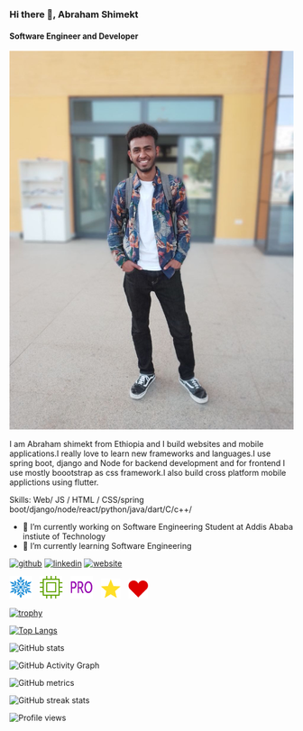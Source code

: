 ### Hi there 👋, Abraham Shimekt
#### Software Engineer  and Developer
![Software Engineer  and Developer](https://github.com/Abe40/Abe40/blob/main/abrish.jpg)

I am Abraham shimekt from Ethiopia and I build websites and mobile applications.I really love to learn new frameworks and languages.I use spring boot, django and Node for backend development and for frontend I use mostly boootstrap as css framework.I also build cross platform mobile applictions using flutter.

Skills: Web/ JS / HTML / CSS/spring boot/django/node/react/python/java/dart/C/c++/

- 🔭 I’m currently working on Software Engineering Student at Addis Ababa instiute of Technology 
- 🌱 I’m currently learning Software Engineering 


[<img src='https://cdn.jsdelivr.net/npm/simple-icons@3.0.1/icons/github.svg' alt='github' height='40'>](https://github.com/https://github.com/Abe40)  [<img src='https://cdn.jsdelivr.net/npm/simple-icons@3.0.1/icons/linkedin.svg' alt='linkedin' height='40'>](https://www.linkedin.com/in/https://www.linkedin.com/in/abraham-shimekt-6150a320b//)  [<img src='https://cdn.jsdelivr.net/npm/simple-icons@3.0.1/icons/icloud.svg' alt='website' height='40'>](https://6231115da0509535a4340265--wonderful-yalow-6a29a3.netlify.app/)  

<a href='https://archiveprogram.github.com/'><img src='https://raw.githubusercontent.com/acervenky/animated-github-badges/master/assets/acbadge.gif' width='40' height='40'></a> <a href='https://docs.github.com/en/developers'><img src='https://raw.githubusercontent.com/acervenky/animated-github-badges/master/assets/devbadge.gif' width='40' height='40'></a> <a href='https://github.com/pricing'><img src='https://raw.githubusercontent.com/acervenky/animated-github-badges/master/assets/pro.gif' width='40' height='40'></a> <a href='https://stars.github.com/'><img src='https://raw.githubusercontent.com/acervenky/animated-github-badges/master/assets/starbadge.gif' width='35' height='35'></a> <a href='https://docs.github.com/en/github/supporting-the-open-source-community-with-github-sponsors'><img src='https://raw.githubusercontent.com/acervenky/animated-github-badges/master/assets/sponsorbadge.gif' width='35' height='35'></a> 

[![trophy](https://github-profile-trophy.vercel.app/?username=https://github.com/Abe40)](https://github.com/ryo-ma/github-profile-trophy)

[![Top Langs](https://github-readme-stats.vercel.app/api/top-langs/?username=https://github.com/Abe40)](https://github.com/anuraghazra/github-readme-stats)

![GitHub stats](https://github-readme-stats.vercel.app/api?username=https://github.com/Abe40&show_icons=true&count_private=true)  

![GitHub Activity Graph](https://activity-graph.herokuapp.com/graph?username=https://github.com/Abe40)  

![GitHub metrics](https://metrics.lecoq.io/https://github.com/Abe40)  

![GitHub streak stats](https://github-readme-streak-stats.herokuapp.com/?user=https://github.com/Abe40)  

![Profile views](https://gpvc.arturio.dev/https://github.com/Abe40)  
